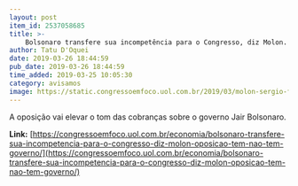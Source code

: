 ```yaml
---
layout: post
item_id: 2537058685
title: >-
    Bolsonaro transfere sua incompetência para o Congresso, diz Molon. “Oposição tem, não tem governo”
author: Tatu D'Oquei
date: 2019-03-26 18:44:59
pub_date: 2019-03-26 18:44:59
time_added: 2019-03-25 10:05:30
category: avisamos
image: https://static.congressoemfoco.uol.com.br/2019/03/molon-sergio-frances-psb-e1553518798234.jpg
---
```


A oposição vai elevar o tom das cobranças sobre o governo Jair Bolsonaro.

**Link:** [https://congressoemfoco.uol.com.br/economia/bolsonaro-transfere-sua-incompetencia-para-o-congresso-diz-molon-oposicao-tem-nao-tem-governo/](https://congressoemfoco.uol.com.br/economia/bolsonaro-transfere-sua-incompetencia-para-o-congresso-diz-molon-oposicao-tem-nao-tem-governo/)

